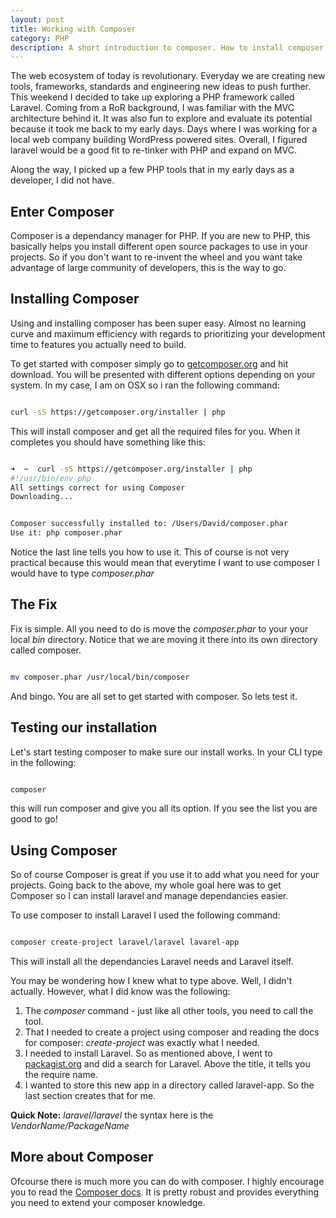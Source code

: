```yaml
---
layout: post
title: Working with Composer
category: PHP
description: A short introduction to composer. How to install composer, commmon installation errors and basic usage. Composer is a dependency manager for PHP.
---
```


The web ecosystem of today is revolutionary. Everyday we are creating new tools, frameworks, standards and engineering new ideas to push further. This weekend I decided to take up exploring a PHP framework called Laravel. Coming from a RoR background, I was familiar with the MVC architecture behind it. It was also fun to explore and evaluate its potential because it took me back to my early days. Days where I was working for a local web company building WordPress powered sites. Overall, I figured laravel would be a good fit to re-tinker with PHP and expand on MVC.

Along the way, I picked up a few PHP tools that in my early days as a developer, I did not have. 

## Enter Composer

Composer is a dependancy manager for PHP. If you are new to PHP, this basically helps you install different open source packages to use in your projects. So if you don't want to re-invent the wheel and you want take advantage of large community of developers, this is the way to go.

## Installing Composer

Using and installing composer has been super easy. Almost no learning curve and maximum efficiency with regards to prioritizing your development time to features you actually need to build.

To get started with composer simply go to [getcomposer.org](https://getcomposer.org/) and hit download. You will be presented with different options depending on your system. In my case, I am on OSX so i ran the following command:

``` bash

curl -sS https://getcomposer.org/installer | php

```

This will install composer and get all the required files for you. When it completes you should have something like this:

``` bash

➜  ~  curl -sS https://getcomposer.org/installer | php
#!/usr/bin/env php
All settings correct for using Composer
Downloading...


Composer successfully installed to: /Users/David/composer.phar
Use it: php composer.phar

```

Notice the last line tells you how to use it. This of course is not very practical because this would mean that everytime I want to use composer I would have to type *composer.phar*

## The Fix

Fix is simple. All you need to do is move the *composer.phar* to your your local *bin* directory. Notice that we are moving it there into its own directory called composer.

``` bash

mv composer.phar /usr/local/bin/composer

```

And bingo. You are all set to get started with composer. So lets test it.

## Testing our installation

Let's start testing composer to make sure our install works. In your CLI type in the following:

``` bash

composer

```

this will run composer and give you all its option. If you see the list you are good to go!

## Using Composer

So of course Composer is great if you use it to add what you need for your projects. Going back to the above, my whole goal here was to get Composer so I can install laravel and manage dependancies easier.

To use composer to install Laravel I used the following command:

``` bash

composer create-project laravel/laravel lavarel-app

```

This will install all the dependancies Laravel needs and Laravel itself.

You may be wondering how I knew what to type above. Well, I didn't actually. However, what I did know was the following:

1. The *composer* command - just like all other tools, you need to call the tool.
2. That I needed to create a project using composer and reading the docs for composer: *create-project* was exactly what I needed.
3. I needed to install Laravel. So as mentioned above, I went to [packagist.org](https://packagist.org/search/?q=laravel) and did a search for Laravel. Above the title, it tells you the require name.
4. I wanted to store this new app in a directory called laravel-app. So the last section creates that for me.

<strong>Quick Note:</strong> *laravel/laravel* the syntax here is the *VendorName/PackageName*


## More about Composer

Ofcourse there is much more you can do with composer. I highly encourage you to read the [Composer docs](https://getcomposer.org/). It is pretty robust and provides everything you need to extend your composer knowledge.



 